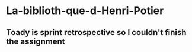 # La-biblioth-que-d-Henri-Potier

## Toady is sprint retrospective so I couldn't finish the assignment 
